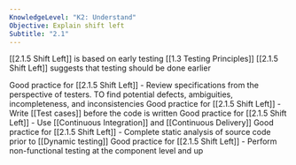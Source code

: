 ```yaml
---
KnowledgeLevel: "K2: Understand"
Objective: Explain shift left
Subtitle: "2.1"
---
```

[[2.1.5 Shift Left]] is based on early testing [[1.3 Testing Principles]]
[[2.1.5 Shift Left]] suggests that testing should be done earlier 

Good practice for [[2.1.5 Shift Left]] - Review specifications from the perspective of testers. TO find potential defects, ambiguities, incompleteness, and inconsistencies
Good practice for [[2.1.5 Shift Left]] - Write [[Test cases]] before the code is written
Good practice for [[2.1.5 Shift Left]] - Use [[Continuous Integration]] and [[Continuous Delivery]] 
Good practice for [[2.1.5 Shift Left]] - Complete static analysis of source code prior to [[Dynamic testing]]
Good practice for [[2.1.5 Shift Left]] - Perform non-functional testing at the component level and up